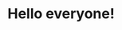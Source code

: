 
<html lang="en">
<head>
  <meta charset="UTF-8">
  <meta name="viewport" content="width=device-width, initial-scale=1.0">
  <title>Hello Everyone!</title>
  <style>
    @font-face {
      font-family: 'Crystal';
      src: url('/fonts/Crystal.ttf') format('truetype');
      /* Updated path to reference the font stored at /fonts/ */
    }

    body {
      font-family: 'Crystal', Arial, sans-serif; /* Use custom font first */
      text-align: center;
      margin-top: 20vh;
      color: #333;
    }
  </style>
</head>
<body>
  <h1>Hello everyone!</h1>
</body>
</html>